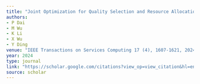 ```yaml
---
title: "Joint Optimization for Quality Selection and Resource Allocation of Live Video Streaming in Internet of Vehicles"
authors:
- P Dai
- M Wu
- K Li
- X Wu
- Y Ding
venue: "IEEE Transactions on Services Computing 17 (4), 1607-1621, 2024"
year: 2024
type: journal
link: "https://scholar.google.com/citations?view_op=view_citation&hl=en&user=xtXbq_AAAAAJ&pagesize=100&citation_for_view=xtXbq_AAAAAJ:TFP_iSt0sucC"
source: scholar
---
```

